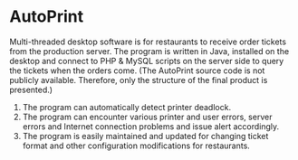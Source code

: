 AutoPrint
=========

Multi-threaded desktop software is for restaurants to receive order tickets from the production server. The program is written in Java, installed on the desktop and connect to PHP & MySQL scripts on the server side to query the tickets when the orders come. 
(The AutoPrint source code is not publicly available. Therefore, only the structure of the final product is presented.)

1. The program can automatically detect printer deadlock.
2. The program can encounter various printer and user errors, server errors and Internet connection problems and issue alert accordingly.
3. The program is easily maintained and updated for changing ticket format and other configuration modifications for restaurants.

